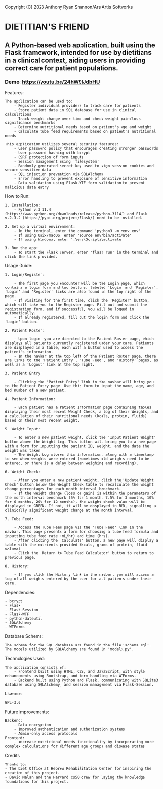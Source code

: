Copyright (C) 2023 Anthony Ryan Shannon/Ars Artis Softworks

# DIETITIAN'S FRIEND

## A Python-based web application, built using the Flask framework, intended for use by dietitians in a clinical context, aiding users in providing correct care for patient populations.

### Demo: https://youtu.be/24hW9lJdbHU

Features:

    The application can be used to:
        - Register individual providers to track care for patients
        - Store patient data in SQL database for use in clinical calculations
        - Track weight change over time and check weight gain/loss significance benchmarks
        - Determine nutritional needs based on patient's age and weight
        - Calculate tube feed requirements based on patient's nutritional needs

    This application utilizes several security features:
        - User password policy that encourages creating stronger passwords
        - User password hashing with bcrypt
        - CSRF protection of form inputs
        - Session management using 'filesystem'
        - Randomly generated secret key used to sign session cookies and secure sensitive data
        - SQL injection prevention via SQLAlchemy
        - Error handling to prevent exposure of sensitive information
        - Data validation using Flask-WTF form validation to prevent malicious data entry

How to Run:

    1. Installation:
        - Python v.3.11.4 (https://www.python.org/downloads/release/python-3114/) and Flask v.2.3.2 (https://pypi.org/project/Flask/) need to be installed.

    2. Set up a virtual environment:
        - In the terminal, enter the command 'python3 -m venv env'
        - If using Unix/macOS, enter 'source env/bin/activate'
        - If using Windows, enter '.\env\Scripts\activate'

    3. Run the app:
        - To start the Flask server, enter 'flask run' in the terminal and click the link provided.

Usage Guide:

    1. Login/Register:

        - The first page you encounter will be the Login page, which contains a login form and two buttons, labeled 'Login' and 'Register'. 'Login' and 'Register' links are also found in the top right of the page.
        - If visiting for the first time, click the 'Register' button, which will take you to the Register page. Fill out and submit the registration form, and if successful, you will be logged in automatically.
        - If already registered, fill out the login form and click the 'Login' button.

    2. Patient Roster:

        - Upon login, you are directed to the Patient Roster page, which displays all patients currently registered under your care. Patients are displayed in a table, each with a button used to access the patient's information.
        - In the navbar at the top left of the Patient Roster page, there are links to the 'Patient Entry', 'Tube Feed', and 'History' pages, as well as a 'Logout' link at the top right.

    3. Patient Entry:

        - Clicking the 'Patient Entry' link in the navbar will bring you to the Patient Entry page. Use this form to input the name, age, and bed number of a new patient.

    4. Patient Information:

        - Each patient has a Patient Information page containing tables displaying their most recent Weight Check, a log of their Weights, and a calculation of their nutritional needs (kcals, protein, fluids) based on their most recent weight.

    5. Weight Input:

        - To enter a new patient weight, click the 'Input Patient Weight' button above the Weight Log. This button will bring you to a new page with a form for inputting the patient ID, weight, and the date the weight was taken.
        - The Weight Log stores this information, along with a timestamp to see when weights were entered (sometimes old weights need to be entered, or there is a delay between weighing and recording).

    6. Weight Check:

        - After you enter a new patient weight, click the 'Update Weight Check' button below the Weight Check table to recalculate the weight change percentages for each month interval benchmark.
        - If the weight change (loss or gain) is within the parameters of the month interval benchmark (5% for 1 month, 7.5% for 3 months, 10% for 6 months, 20% for 12 months), the weight check value will be displayed in GREEN. If not, it will be dosplayed in RED, signalling a clinically significant weight change at the month interval.

    7. Tube Feed:

        - Access the Tube Feed page via the 'Tube Feed' link in the navbar. This page presents a form for choosing a tube feed formula and inputting tube feed rate (mL/hr) and time (hrs).
        - After clicking the 'Calculate' button, a new page will display a table with the nutrients provided (kcals, grams of protein, fluid volume).
        - Click the 'Return to Tube Feed Calculator' button to return to previous page.

    8. History:

        - If you click the History link in the navbar, you will access a log of all weights entered by the user for all patients under their care.

Dependencies:

    - bcrypt
    - Flask
    - Flask-Session
    - Flask-WTF
    - python-dateutil
    - SQLAlchemy
    - WTForms

Database Schema:

    The schema for the SQL database are found in the file 'schema.sql'. The models utilized by SQLAlchemy are found in 'models.py'.

Technologies Used:

    The application consists of:
        - Frontend built using HTML, CSS, and JavaScript, with style enhancements using Bootstrap, and form handling via WTForms.
        - Backend built using Python and Flask, communicating with SQLite3 database using SQLAlchemy, and session management via Flask-Session.

License:

    GPL-3.0

Future Improvements:

    Backend:
        - Data encryption
        - Improved authentication and authorization systems
        - Admin-only access protocols
    Frontend:
        - Increase nutritional needs functionality by incorporating more complex calculations for different age groups and disease states

Credits:

    Thanks to:
    - The Diet Office at Hebrew Rehabilitation Center for inspiring the creation of this project.
    - David Malan and the Harvard cs50 crew for laying the knowledge foundations for this project.
